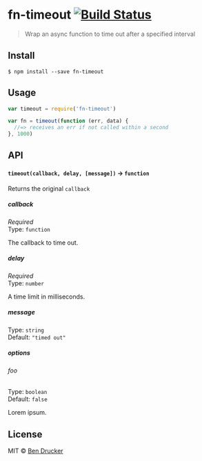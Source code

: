# fn-timeout [![Build Status](https://travis-ci.org/bendrucker/fn-timeout.svg?branch=master)](https://travis-ci.org/bendrucker/fn-timeout)

> Wrap an async function to time out after a specified interval


## Install

```
$ npm install --save fn-timeout
```


## Usage

```js
var timeout = require('fn-timeout')

var fn = timeout(function (err, data) {
  //=> receives an err if not called within a second  
}, 1000)
```

## API

#### `timeout(callback, delay, [message])` -> `function`

Returns the original `callback`

##### callback

*Required*  
Type: `function`

The callback to time out.

##### delay

*Required*  
Type: `number`

A time limit in milliseconds.

##### message

Type: `string`  
Default: `"timed out"`

##### options

###### foo

Type: `boolean`  
Default: `false`

Lorem ipsum.


## License

MIT © [Ben Drucker](http://bendrucker.me)
